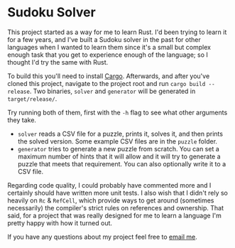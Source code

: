 # Sudoku Solver

This project started as a way for me to learn Rust. 
I'd been trying to learn it for a few years, and I've built a Sudoku solver in the past for other languages when I wanted to learn them since it's a small but complex enough task that you get to experience enough of the language; so I thought I'd try the same with Rust.

To build this you'll need to install [Cargo](https://www.rust-lang.org/). 
Afterwards, and after you've cloned this project, navigate to the project root and run `cargo build --release`. 
Two binaries, `solver` and `generator` will be generated in `target/release/`.

Try running both of them, first with the `-h` flag to see what other arguments they take. 
* `solver` reads a CSV file for a puzzle, prints it, solves it, and then prints the solved version. Some example CSV files are in the `puzzle` folder.
* `generator` tries to generate a new puzzle from scratch. You can set a maximum number of hints that it will allow and it will try to generate a puzzle that meets that requirement. You can also optionally write it to a CSV file. 

Regarding code quality, I could probably have commented more and I certainly should have written more unit tests. 
I also wish that I didn't rely so heavily on `Rc` & `RefCell`, which provide ways to get around (sometimes necessarily) the compiler's strict rules on references and ownership. 
That said, for a project that was really designed for me to learn a language I'm pretty happy with how it turned out.

If you have any questions about my project feel free to [email me](mailto:joel@joeltherrien.ca).   